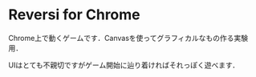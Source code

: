 # Reversi for Chrome

Chrome上で動くゲームです．Canvasを使ってグラフィカルなもの作る実験用．

UIはとても不親切ですがゲーム開始に辿り着ければそれっぽく遊べます．


